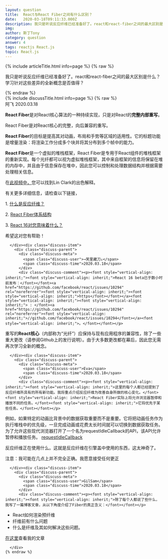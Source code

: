 ```yaml
---
layout: question
title:  React与React Fiber之间有什么区别？
date:   2020-03-18T09:11:33.000Z
description: 我只是听说反应纤维已经准备好了。react和react-fiber之间的最大区别是什么？学习针对这些差异的全新概念是否值得？...
img: 
author: 斯丁Tony
category: question
answer: 4
tags: reactjs React.js
topic: React.js
---
```

<div class="article-root">
  <div class="article">
    {% include articleTitle.html info=page %}
    {% raw %}
    <div class="article-content"><p><font style="vertical-align: inherit;"><font style="vertical-align: inherit;">我只是听说反应纤维已经准备好了。</font><font style="vertical-align: inherit;">react和react-fiber之间的最大区别是什么？</font><font style="vertical-align: inherit;">学习针对这些差异的全新概念是否值得？</font></font></p></div>
    {% endraw %}
  </div>

  <div class="discuss-wrapper">
    {% include discussTitle.html info=page %}
    {% raw %}
    <div class="discuss-item">
        <div class="discuss-parent">
          <div class="discuss-meta">
            <span class="discuss-user">阿飞</span>
            <span class="discuss-time">2020.03.18</span>
          </div>
          <div class="discuss-comment"><p><strong><font style="vertical-align: inherit;"><font style="vertical-align: inherit;">React Fiber</font></font></strong><font style="vertical-align: inherit;"><font style="vertical-align: inherit;">是对React核心算法的一种持续实现，只是对React的</font></font><strong><font style="vertical-align: inherit;"><font style="vertical-align: inherit;">完整内部重写</font></font></strong><font style="vertical-align: inherit;"><font style="vertical-align: inherit;">。</font></font></p>

<p><font style="vertical-align: inherit;"><font style="vertical-align: inherit;">React Fiber是对React核心的完整，向后兼容的重写。</font></font></p>

<p><font style="vertical-align: inherit;"></font><strong><font style="vertical-align: inherit;"><font style="vertical-align: inherit;">React Fiber</font></font></strong><font style="vertical-align: inherit;"><font style="vertical-align: inherit;">的目标</font><font style="vertical-align: inherit;">是提高其对动画，布局和手势等区域的适用性。</font><font style="vertical-align: inherit;">它的标题功能是增量渲染：将渲染工作分成多个块并将其分布到多个帧中的能力。</font></font></p>

<p><strong><font style="vertical-align: inherit;"><font style="vertical-align: inherit;">React Fiber</font></font></strong><font style="vertical-align: inherit;"><font style="vertical-align: inherit;">是一个虚拟的堆栈框架，React Fiber是专用于React组件的堆栈框架的重新实现。</font><font style="vertical-align: inherit;">每个光纤都可以视为虚拟堆栈框架，其中来自框架的信息将保留在堆的内存中，并且由于信息保存在堆中，因此您可以控制和处理数据结构并根据需要处理相关信息。</font></font></p>

<p><font style="vertical-align: inherit;"><font style="vertical-align: inherit;">在</font></font><a href="https://www.youtube.com/watch?v=ZCuYPiUIONs" rel="noreferrer"><font style="vertical-align: inherit;"><font style="vertical-align: inherit;">此视频中，</font></font></a><font style="vertical-align: inherit;"><font style="vertical-align: inherit;">您可以找到Lin Clark的出色解释</font><font style="vertical-align: inherit;">。</font></font></p>

<p><font style="vertical-align: inherit;"><font style="vertical-align: inherit;">有关更多详细信息，请检查以下链接，</font></font></p>

<p><font style="vertical-align: inherit;"><font style="vertical-align: inherit;">1. </font></font><a href="https://giamir.com/what-is-react-fiber" rel="noreferrer"><font style="vertical-align: inherit;"><font style="vertical-align: inherit;">什么是反应纤维？</font></font></a></p>

<p><font style="vertical-align: inherit;"><font style="vertical-align: inherit;">2. </font></font><a href="https://github.com/acdlite/react-fiber-architecture" rel="noreferrer"><font style="vertical-align: inherit;"><font style="vertical-align: inherit;">React Fiber体系结构</font></font></a></p>

<p><font style="vertical-align: inherit;"><font style="vertical-align: inherit;">3. </font></font><a href="https://github.com/facebook/react/issues/10294" rel="noreferrer"><font style="vertical-align: inherit;"><font style="vertical-align: inherit;">React 16对您意味着什么？</font></font></a></p>

<p><font style="vertical-align: inherit;"><font style="vertical-align: inherit;">希望这对您有帮助！</font></font></p></div>
        </div>
        
      </div><div class="discuss-item">
        <div class="discuss-parent">
          <div class="discuss-meta">
            <span class="discuss-user">→笑里藏刀↓</span>
            <span class="discuss-time">2020.03.18</span>
          </div>
          <div class="discuss-comment"><p><font style="vertical-align: inherit;"><font style="vertical-align: inherit;">React 16 beta已于数小时前发布：</font></font><a href="https://github.com/facebook/react/issues/10294" rel="noreferrer"><font style="vertical-align: inherit;"><font style="vertical-align: inherit;">https</font></font></a><font style="vertical-align: inherit;"><font style="vertical-align: inherit;"> : </font><a href="https://github.com/facebook/react/issues/10294" rel="noreferrer"><font style="vertical-align: inherit;">//github.com/facebook/react/issues/10294</font></a><font style="vertical-align: inherit;">。</font></font></p>

<p><font style="vertical-align: inherit;"><font style="vertical-align: inherit;">重写的</font></font><strong><font style="vertical-align: inherit;"><font style="vertical-align: inherit;">React核心</font></font></strong><font style="vertical-align: inherit;"><font style="vertical-align: inherit;">（内部称为“光纤”）应保持与现有应用程序的兼容性，除了一些重大更改（请参阅Github上的发行说明）。</font><font style="vertical-align: inherit;">由于大多数更改都在幕后，因此您无需再次学习全新的概念。</font></font></p></div>
        </div>
        
      </div><div class="discuss-item">
        <div class="discuss-parent">
          <div class="discuss-meta">
            <span class="discuss-user">Eva</span>
            <span class="discuss-time">2020.03.18</span>
          </div>
          <div class="discuss-comment"><p><font style="vertical-align: inherit;"><font style="vertical-align: inherit;">这里的每个人都已经提到了反应纤维所具有的所有新功能。我将重点介绍反应纤维为改善自身所做的核心变化。</font><font style="vertical-align: inherit;">React Fiber实际上将允许浏览器暂停和播放不同的任务。</font><font style="vertical-align: inherit;">它将优先于某些任务。</font></font></p>

<p><font style="vertical-align: inherit;"><font style="vertical-align: inherit;">例如，如果特定的动画比背景中的数据获取重要而不是重要。</font><font style="vertical-align: inherit;">它将把动画任务作为执行堆栈中的优先级，一旦完成动画或花费太长时间就可以切换到数据获取任务。</font><font style="vertical-align: inherit;">为了允许这些现代浏览器打开了一个名为requestIdleCallback的API，该API允许暂停和播放任务。 
</font></font><a href="https://developer.mozilla.org/en-US/docs/Web/API/Window/requestIdleCallback" rel="noreferrer"><font style="vertical-align: inherit;"><font style="vertical-align: inherit;">requestIdleCallback</font></font></a></p>

<p><font style="vertical-align: inherit;"><font style="vertical-align: inherit;">反应纤维正在使用什么。</font><font style="vertical-align: inherit;">这就是反应纤维在引擎盖中使用的东西，这太神奇了。</font></font></p>

<p><font style="vertical-align: inherit;"><font style="vertical-align: inherit;">注意：我可能在几点上并不完全正确。</font><font style="vertical-align: inherit;">我愿意接受任何更正</font></font></p></div>
        </div>
        
      </div><div class="discuss-item">
        <div class="discuss-parent">
          <div class="discuss-meta">
            <span class="discuss-user">GilSam</span>
            <span class="discuss-time">2020.03.18</span>
          </div>
          <div class="discuss-comment"><p><font style="vertical-align: inherit;"><font style="vertical-align: inherit;">除了每个人都说了些什么，我写了一篇博客文章，从以下角度介绍了Fiber的真正含义：</font></font></p>

<ul>
<li><font style="vertical-align: inherit;"><font style="vertical-align: inherit;">React如何渲染预纤维</font></font></li>
<li><font style="vertical-align: inherit;"><font style="vertical-align: inherit;">纤维前有什么问题</font></font></li>
<li><font style="vertical-align: inherit;"><font style="vertical-align: inherit;">什么是纤维及其如何解决这些问题。</font></font></li>
</ul>

<p><font style="vertical-align: inherit;"><a href="https://blog.logrocket.com/deep-dive-into-react-fiber-internals/" rel="nofollow noreferrer"><font style="vertical-align: inherit;">在这里</font></a><font style="vertical-align: inherit;">查看我的文章</font></font><a href="https://blog.logrocket.com/deep-dive-into-react-fiber-internals/" rel="nofollow noreferrer"><font style="vertical-align: inherit;"></font></a></p></div>
        </div>
        
      </div>
    {% endraw %}
  </div>
<div>
